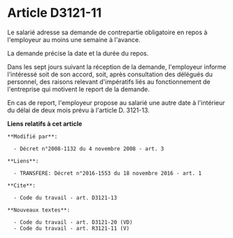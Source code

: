 # Article D3121-11

Le salarié adresse sa demande de  contrepartie obligatoire en repos à l'employeur au moins une semaine à l'avance. 

La demande précise la date et la durée du repos. 

Dans les sept jours suivant la réception de la demande, l'employeur informe l'intéressé soit de son accord, soit, après
consultation des délégués du personnel, des raisons relevant d'impératifs liés au fonctionnement de l'entreprise qui motivent
le report de la demande. 

En cas de report, l'employeur propose au salarié une autre date à l'intérieur du délai de deux mois prévu à l'article D.
3121-13.

**Liens relatifs à cet article**

	**Modifié par**:

	  - Décret n°2008-1132 du 4 novembre 2008 - art. 3

	**Liens**:

	  - TRANSFERE: Décret n°2016-1553 du 18 novembre 2016 - art. 1

	**Cite**:

	  - Code du travail - art. D3121-13

	**Nouveaux textes**:

	  - Code du travail - art. D3121-20 (VD)
	  - Code du travail - art. R3121-11 (V)
